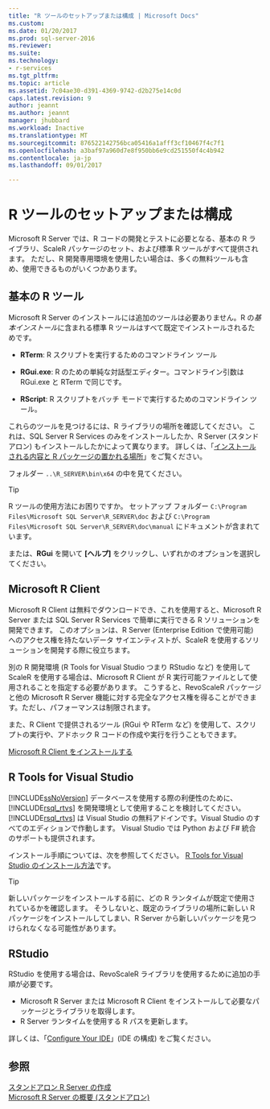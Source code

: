 ```yaml
---
title: "R ツールのセットアップまたは構成 | Microsoft Docs"
ms.custom: 
ms.date: 01/20/2017
ms.prod: sql-server-2016
ms.reviewer: 
ms.suite: 
ms.technology:
- r-services
ms.tgt_pltfrm: 
ms.topic: article
ms.assetid: 7c04ae30-d391-4369-9742-d2b275e14c0d
caps.latest.revision: 9
author: jeannt
ms.author: jeannt
manager: jhubbard
ms.workload: Inactive
ms.translationtype: MT
ms.sourcegitcommit: 876522142756bca05416a1afff3cf10467f4c7f1
ms.openlocfilehash: a3baf97a960d7e8f950bb6e9cd251550f4c4b942
ms.contentlocale: ja-jp
ms.lasthandoff: 09/01/2017

---
```

# <a name="setup-or-configure-r-tools"></a>R ツールのセットアップまたは構成
  Microsoft R Server では、R コードの開発とテストに必要となる、基本の R ライブラリ、ScaleR パッケージのセット、および標準 R ツールがすべて提供されます。 ただし、R 開発専用環境を使用したい場合は、多くの無料ツールも含め、使用できるものがいくつかあります。  
  
## <a name="basic-r-tools"></a>基本の R ツール  
 Microsoft R Server のインストールには追加のツールは必要ありません。R の*基本インストール*に含まれる標準 R ツールはすべて既定でインストールされるためです。

-   **RTerm**: R スクリプトを実行するためのコマンドライン ツール 
  
-   **RGui.exe**:  R のための単純な対話型エディター。コマンドライン引数は RGui.exe と RTerm で同じです。 
  
-   **RScript**: R スクリプトをバッチ モードで実行するためのコマンドライン ツール。  

これらのツールを見つけるには、R ライブラリの場所を確認してください。 これは、SQL Server R Services のみをインストールしたか、R Server (スタンドアロン) もインストールしたかによって異なります。 詳しくは、「[インストールされる内容と R パッケージの置かれる場所](https://msdn.microsoft.com/library/mt695941(sql.130).aspx#Anchor_1)」をご覧ください。

フォルダー `..\R_SERVER\bin\x64` の中を見てください。  

> [!TIP]  
>  R ツールの使用方法にお困りですか。 セットアップ フォルダー `C:\Program Files\Microsoft SQL Server\R_SERVER\doc` および `C:\Program Files\Microsoft SQL Server\R_SERVER\doc\manual` にドキュメントが含まれています。  
>   
>  または、**RGui** を開いて **[ヘルプ]** をクリックし、いずれかのオプションを選択してください。  

## <a name="microsoft-r-client"></a>Microsoft R Client

Microsoft R Client は無料でダウンロードでき、これを使用すると、Microsoft R Server または SQL Server R Services で簡単に実行できる R ソリューションを開発できます。 このオプションは、R Server (Enterprise Edition で使用可能) へのアクセス権を持たないデータ サイエンティストが、ScaleR を使用するソリューションを開発する際に役立ちます。 

別の R 開発環境 (R Tools for Visual Studio つまり RStudio など) を使用して ScaleR を使用する場合は、Microsoft R Client が R 実行可能ファイルとして使用されることを指定する必要があります。 こうすると、RevoScaleR パッケージと他の Microsoft R Server 機能に対する完全なアクセス権を得ることができます。ただし、パフォーマンスは制限されます。

また、R Client で提供されるツール (RGui や RTerm など) を使用して、スクリプトの実行や、アドホック R コードの作成や実行を行うこともできます。

[Microsoft R Client をインストールする](https://msdn.microsoft.com/microsoft-r/r-client-install)
  
##  <a name="bkmk_RTools"></a> R Tools for Visual Studio  

 [!INCLUDE[ssNoVersion](../../includes/ssnoversion-md.md)] データベースを使用する際の利便性のために、[!INCLUDE[rsql_rtvs](../../includes/rsql-rtvs-md.md)] を開発環境として使用することを検討してください。 [!INCLUDE[rsql_rtvs](../../includes/rsql-rtvs-md.md)] は Visual Studio の無料アドインです。Visual Studio のすべてのエディションで作動します。 Visual Studio では Python および F# 統合のサポートも提供されます。  

 インストール手順については、次を参照してください。 [R Tools for Visual Studio のインストール方法](https://docs.microsoft.com/visualstudio/rtvs/installation)です。

> [!TIP]
> 新しいパッケージをインストールする前に、どの R ランタイムが既定で使用されているかを確認します。 そうしないと、既定のライブラリの場所に新しい R パッケージをインストールしてしまい、R Server から新しいパッケージを見つけられなくなる可能性があります。


## <a name="rstudio"></a>RStudio

RStudio を使用する場合は、RevoScaleR ライブラリを使用するために追加の手順が必要です。
- Microsoft R Server または Microsoft R Client をインストールして必要なパッケージとライブラリを取得します。
- R Server ランタイムを使用する R パスを更新します。

詳しくは、「[Configure Your IDE](https://msdn.microsoft.com/microsoft-r/r-client-get-started#step-2-configure-your-ide)」(IDE の構成) をご覧ください。


## <a name="see-also"></a>参照  
 [スタンドアロン R Server の作成](../../advanced-analytics/r-services/create-a-standalone-r-server.md)   
 [Microsoft R Server の概要 &#40;スタンドアロン&#41;](../../advanced-analytics/r-services/getting-started-with-microsoft-r-server-standalone.md)  
  
  

